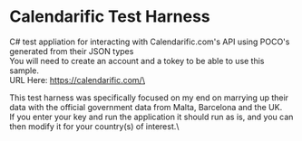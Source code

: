 # Calendarific Test Harness

C# test appliation for interacting with Calendarific.com's API using POCO's generated from their JSON types\
You will need to create an account and a tokey to be able to use this sample. \
URL Here: https://calendarific.com/\


This test harness was specifically focused on my end on marrying up their data with the official government data from Malta, Barcelona and the UK.\
If you enter your key and run the application it should run as is, and you can then modify it for your country(s) of interest.\

